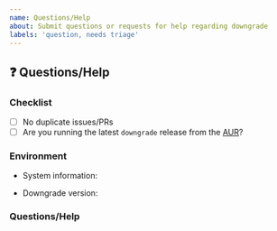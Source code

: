```yaml
---
name: Questions/Help
about: Submit questions or requests for help regarding downgrade
labels: 'question, needs triage'
---
```


## :question: Questions/Help

### Checklist

- [ ] No duplicate issues/PRs
- [ ] Are you running the latest `downgrade` release from the [AUR](https://aur.archlinux.org/packages/downgrade/)?

### Environment

* System information: 
<!-- Paste the output of `uname -a` -->

* Downgrade version:
<!-- Paste the output of `downgrade --version` -->

### Questions/Help

<!-- Your questions or requests for help go here -->
